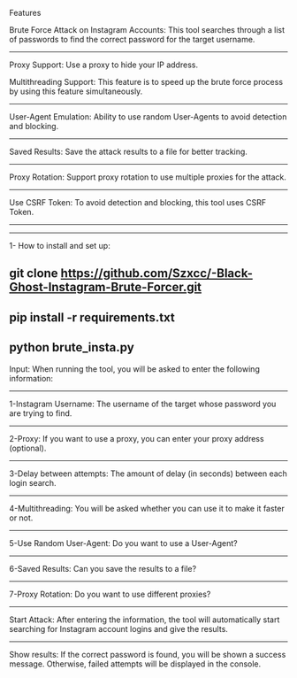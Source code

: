 Features

Brute Force Attack on Instagram Accounts: This tool searches through a list of passwords to find the correct password for the target username.
______________________________________
Proxy Support: Use a proxy to hide your IP address.

Multithreading Support: This feature is to speed up the brute force process by using this feature simultaneously.
______________________________________
User-Agent Emulation: Ability to use random User-Agents to avoid detection and blocking.
______________________________________
Saved Results: Save the attack results to a file for better tracking.
______________________________________
Proxy Rotation: Support proxy rotation to use multiple proxies for the attack.
______________________________________
Use CSRF Token: To avoid detection and blocking, this tool uses CSRF Token.
______________________________________
_____________________________________

1- How to install and set up:


git clone https://github.com/Szxcc/-Black-Ghost-Instagram-Brute-Forcer.git
---------------------------------------

pip install -r requirements.txt
---------------------------------------

python brute_insta.py
---------------------------------------


Input: When running the tool, you will be asked to enter the following information:
______________________________________
1-Instagram Username: The username of the target whose password you are trying to find.
______________________________________
2-Proxy: If you want to use a proxy, you can enter your proxy address (optional).
______________________________________
3-Delay between attempts: The amount of delay (in seconds) between each login search.
______________________________________
4-Multithreading: You will be asked whether you can use it to make it faster or not.
______________________________________
5-Use Random User-Agent: Do you want to use a User-Agent?
______________________________________
6-Saved Results: Can you save the results to a file?
______________________________________
7-Proxy Rotation: Do you want to use different proxies?
______________________________________
Start Attack: After entering the information, the tool will automatically start searching for Instagram account logins and give the results. 
______________________________________
Show results: If the correct password is found, you will be shown a success message. Otherwise, failed attempts will be displayed in the console.
